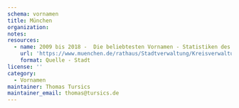 ```yaml
---
schema: vornamen
title: München
organization: 
notes: 
resources:
  - name: 2009 bis 2018 -  Die beliebtesten Vornamen - Statistiken des Standesamts München
    url: 'https://www.muenchen.de/rathaus/Stadtverwaltung/Kreisverwaltungsreferat/Standesamt-und-Urkunden/Geburt/Namensgebung.html'
    format: Quelle - Stadt
license: ''
category:
  - Vornamen
maintainer: Thomas Tursics
maintainer_email: thomas@tursics.de
---
```


